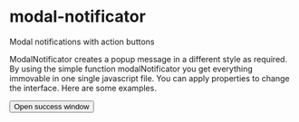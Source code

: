 # modal-notificator
Modal notifications with action buttons

ModalNotificator creates a popup message in a different style as required. By using the simple function modalNotificator you get everything immovable in one single javascript file. You can apply properties to change the interface. Here are some examples.

<button onclick="modalNotificator({
title: 'Success message',
message: 'This is a success message that was fired',
type: 'success', //types are: success, error, warning
buttons: [
    {
    title: 'No',
    onClick: () => {
         console.log('this is No button')
     },
    }
    {
    title: 'No',
    onClick: () => {
         console.log('this is Yes button')
     }
}]
})">Open success window</button>


